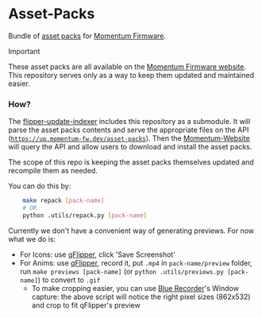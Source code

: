 # Asset-Packs
Bundle of [asset packs](https://github.com/Next-Flip/Momentum-Firmware/blob/dev/documentation/file_formats/AssetPacks.md) for [Momentum Firmware](https://github.com/Next-Flip/Momentum-Firmware).

> [!IMPORTANT]
> These asset packs are all available on the [Momentum Firmware website](https://momentum-fw.dev/asset-packs).
> This repository serves only as a way to keep them updated and maintained easier.

### How?
The [flipper-update-indexer](https://github.com/Next-Flip/flipper-update-indexer) includes this repository as a submodule. It will parse the asset packs contents and serve the appropriate files on the API ([`https://up.momentum-fw.dev/asset-packs`](https://up.momentum-fw.dev/asset-packs)). Then the [Momentum-Website](https://github.com/Next-Flip/Momentum-Website) will query the API and allow users to download and install the asset packs.

The scope of this repo is keeping the asset packs themselves updated and recompile them as needed.

You can do this by:
```bash
    make repack [pack-name]
    # OR
    python .utils/repack.py [pack-name]
```

Currently we don't have a convenient way of generating previews. For now what we do is:
- For Icons: use [qFlipper](https://flipperzero.one/update), click 'Save Screenshot'
- For Anims: use [qFlipper](https://flipperzero.one/update), record it, put `.mp4` in `pack-name/preview` folder, run `make previews [pack-name]` (or `python .utils/previews.py [pack-name]`) to convert to `.gif`
  - To make cropping easier, you can use [Blue Recorder](https://flathub.org/apps/sa.sy.bluerecorder)'s Window capture: the above script will notice the right pixel sizes (862x532) and crop to fit qFlipper's preview